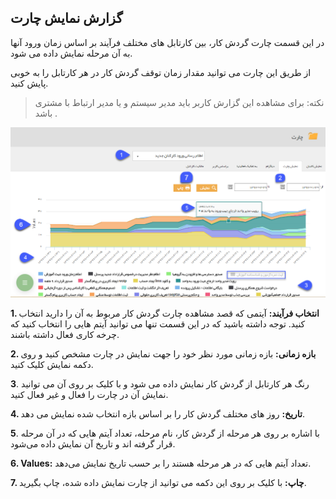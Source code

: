 ## گزارش نمایش چارت



در این قسمت چارت گردش کار، بین کارتابل های مختلف فرآیند بر اساس زمان ورود آنها به آن مرحله نمایش داده می شود.

از طریق این چارت می توانید مقدار زمان توقف گردش کار در هر کارتابل را به خوبی پایش کنید.

> نکته: برای مشاهده این گزارش کاربر باید مدیر سیستم و یا مدیر ارتباط با مشتری باشد .

![](Chartview1.png)

**1. انتخاب فرآیند:** آیتمی که قصد مشاهده چارت گردش کار مربوط به آن را دارید انتخاب کنید. توجه داشته باشید که در این قسمت تنها می توانید آیتم هایی را انتخاب کنید که چرخه کاری فعال داشته باشند.

**2. بازه زمانی:** بازه زمانی مورد نظر خود را جهت نمایش در چارت مشخص کنید و روی دکمه نمایش کلیک کنید.

**3**. رنگ هر کارتابل از گردش کار نمایش داده می شود و با کلیک بر روی آن می توانید نمایش آن در چارت را فعال و غیر فعال کنید.

**4. تاریخ:** روز های مختلف گردش کار را بر اساس بازه انتخاب شده نمایش می دهد.

**5**. با اشاره بر روی هر مرحله از گردش کار، نام مرحله، تعداد آیتم هایی که در آن مرحله قرار گرفته اند و تاریخ آن نمایش داده می‌شود.

**6. Values:** تعداد آیتم هایی که در هر مرحله هستند را بر حسب تاریخ نمایش می‌دهد.

**7. چاپ:** با کلیک بر روی این دکمه می توانید از چارت نمایش داده شده، چاپ بگیرید.
